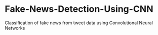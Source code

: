 # Fake-News-Detection-Using-CNN
Classification of fake news from tweet data using Convolutional Neural Networks
